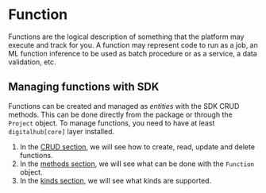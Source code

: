 # Function

Functions are the logical description of something that the platform may execute and track for you. A function may represent code to run as a job, an ML function inference to be used as batch procedure or as a service, a data validation, etc.

## Managing functions with SDK

Functions can be created and managed as *entities* with the SDK CRUD methods. This can be done directly from the package or through the `Project` object.
To manage functions, you need to have at least `digitalhub[core]` layer installed.

1. In the [CRUD section](./crud.md), we will see how to create, read, update and delete functions.
2. In the [methods section](./methods.md), we will see what can be done with the `Function` object.
3. In the [kinds section](./kinds.md), we will see what kinds are supported.
